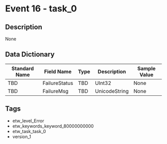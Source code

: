 # Event 16 - task_0

## Description
None

## Data Dictionary
|Standard Name|Field Name|Type|Description|Sample Value|
|---|---|---|---|---|
|TBD|FailureStatus|TBD|UInt32|None|None|
|TBD|FailureMsg|TBD|UnicodeString|None|None|

## Tags
* etw_level_Error
* etw_keywords_keyword_80000000000
* etw_task_task_0
* version_1